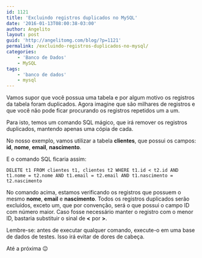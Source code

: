 ```yaml
---
id: 1121
title: 'Excluindo registros duplicados no MySQL'
date: '2016-01-13T08:00:38-03:00'
author: Angelito
layout: post
guid: 'http://angelitomg.com/blog/?p=1121'
permalink: /excluindo-registros-duplicados-no-mysql/
categories:
    - 'Banco de Dados'
    - MySQL
tags:
    - 'banco de dados'
    - mysql
---
```


Vamos supor que você possua uma tabela e por algum motivo os registros da tabela foram duplicados. Agora imagine que são milhares de registros e que você não pode ficar procurando os registros repetidos um a um.

Para isto, temos um comando SQL mágico, que irá remover os registros duplicados, mantendo apenas uma cópia de cada.

No nosso exemplo, vamos utilizar a tabela **clientes**, que possui os campos: **id**, **nome**, **email**, **nascimento**.

E o comando SQL ficaria assim:

`DELETE t1 FROM clientes t1, clientes t2 WHERE t1.id < t2.id AND t1.nome = t2.nome AND t1.email = t2.email AND t1.nascimento = t2.nascimento`

No comando acima, estamos verificando os registros que possuem o mesmo **nome**, **email** e **nascimento**. Todos os registros duplicados serão excluídos, exceto um, que por convenção, será o que possui o campo ID com número maior. Caso fosse necessário manter o registro com o menor ID, bastaria substituir o sinal de **&lt;** por **&gt;**.

Lembre-se: antes de executar qualquer comando, execute-o em uma base de dados de testes. Isso irá evitar de dores de cabeça.

Até a próxima 😉
